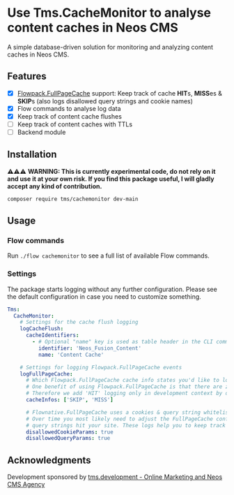 # Use Tms.CacheMonitor to analyse content caches in Neos CMS

A simple database-driven solution for monitoring and analyzing content caches in Neos CMS.

## Features

- [x] [Flowpack.FullPageCache](https://github.com/Flowpack/Flowpack.FullPageCache) support: Keep track of cache **HIT**s, **MISS**es & **SKIP**s (also logs disallowed query strings and cookie names)
- [x] Flow commands to analyse log data
- [x] Keep track of content cache flushes
- [ ] Keep track of content caches with TTLs
- [ ] Backend module

## Installation

⚠️⚠️⚠️ **WARNING: This is currently experimental code, do not rely on it and use it at your own risk. If you find this package useful, I will gladly accept any kind of contribution.**

```bash
composer require tms/cachemonitor dev-main
````

## Usage

### Flow commands
Run `./flow cachemonitor` to see a full list of available Flow commands.

### Settings
The package starts logging without any further configuration. Please see the default configuration in case you need to customize something.

```yaml
Tms:
  CacheMonitor:
    # Settings for the cache flush logging
    logCacheFlush:
      cacheIdentifiers:
        - # Optional "name" key is used as table header in the CLI command output
          identifier: 'Neos_Fusion_Content'
          name: 'Content Cache'

    # Settings for logging Flowpack.FullPageCache events
    logFullPageCache:
      # Which Flowpack.FullPageCache cache info states you'd like to log?
      # One benefit of using Flowpack.FullPageCache is that there are zero SQL queries involved for cache hits.
      # Therefore we add 'HIT' logging only in development context by default.
      cacheInfos: ['SKIP', 'MISS']

      # Flownative.FullPageCache uses a cookies & query string whitelist approach to decide if a response is fully cachable.
      # Over time you most likely need to adjust the FullPageCache configuration as requests with unknown cookies and/or
      # query strings hit your site. These logs help you to keep track of new cookie and/or query strings.
      disallowedCookieParams: true
      disallowedQueryParams: true
```

## Acknowledgments
Development sponsored by [tms.development - Online Marketing and Neos CMS Agency](https://www.tms-development.de/)
